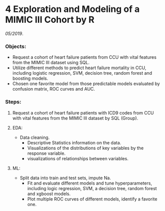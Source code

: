 # 4 Exploration and Modeling of a MIMIC III Cohort by R  

*05/2019*. 

### Objects:    

  * Request a cohort of heart failure patients from CCU with vital features from the MIMIC III dataset using SQL.   
  * Utilize different methods to predict heart failure mortality in CCU, including logistic regression, SVM, decision tree, random forest and boosting models.   
  * Chosen one favorite model from those predictable models evaluated by confusion matrix, ROC curves and AUC.   
	
### Steps: 

  1. Request a cohort of heart failure patients with ICD9 codes from CCU with vital features from the MIMIC III dataset by SQL (Group). 
  
  2. EDA:  
	  * Data cleaning.  
		* Descriptive Statistics information on the data.  
		* Visualizations of the distributions of key variables by the response variable.  
		* visualizations of relationships between variables.  
    
  3. ML:
	  * Split data into train and test sets, impute Na.  
		* Fit and evaluate different models and tune hyperparameters, including logic regression, SVM, a decision tree, random forest and xgboost models.   
		* Plot multiple ROC curves of different models, identify a favorite one.  
